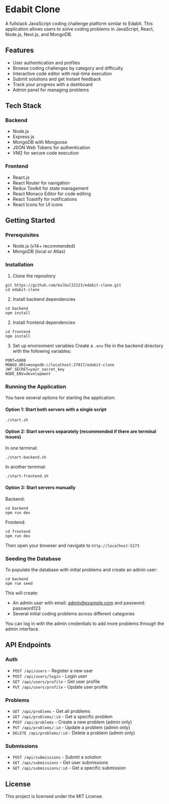 # Edabit Clone

A fullstack JavaScript coding challenge platform similar to Edabit. This application allows users to solve coding problems in JavaScript, React, Node.js, Next.js, and MongoDB.

## Features

- User authentication and profiles
- Browse coding challenges by category and difficulty
- Interactive code editor with real-time execution
- Submit solutions and get instant feedback
- Track your progress with a dashboard
- Admin panel for managing problems

## Tech Stack

### Backend
- Node.js
- Express.js
- MongoDB with Mongoose
- JSON Web Tokens for authentication
- VM2 for secure code execution

### Frontend
- React.js
- React Router for navigation
- Redux Toolkit for state management
- React Monaco Editor for code editing
- React Toastify for notifications
- React Icons for UI icons

## Getting Started

### Prerequisites
- Node.js (v14+ recommended)
- MongoDB (local or Atlas)

### Installation

1. Clone the repository
```
git https://github.com/bulbul32123/edabit-clone.git
cd edabit-clone
```

2. Install backend dependencies
```
cd backend
npm install
```
2. Install frontend dependencies
```
cd frontend
npm install
```

3. Set up environment variables
Create a `.env` file in the backend directory with the following variables:
```
PORT=5000
MONGO_URI=mongodb://localhost:27017/edabit-clone
JWT_SECRET=your_secret_key
NODE_ENV=development
```

### Running the Application

You have several options for starting the application:

#### Option 1: Start both servers with a single script
```
./start.sh
```

#### Option 2: Start servers separately (recommended if there are terminal issues)
In one terminal:
```
./start-backend.sh
```

In another terminal:
```
./start-frontend.sh
```

#### Option 3: Start servers manually
Backend:
```
cd backend
npm run dev
```

Frontend:
```
cd frontend
npm run dev
```

Then open your browser and navigate to `http://localhost:5173`

### Seeding the Database

To populate the database with initial problems and create an admin user:

```
cd backend
npm run seed
```

This will create:
- An admin user with email: admin@example.com and password: password123
- Several initial coding problems across different categories

You can log in with the admin credentials to add more problems through the admin interface.

## API Endpoints

### Auth
- `POST /api/users` - Register a new user
- `POST /api/users/login` - Login user
- `GET /api/users/profile` - Get user profile
- `PUT /api/users/profile` - Update user profile

### Problems
- `GET /api/problems` - Get all problems
- `GET /api/problems/:id` - Get a specific problem
- `POST /api/problems` - Create a new problem (admin only)
- `PUT /api/problems/:id` - Update a problem (admin only)
- `DELETE /api/problems/:id` - Delete a problem (admin only)

### Submissions
- `POST /api/submissions` - Submit a solution
- `GET /api/submissions` - Get user submissions
- `GET /api/submissions/:id` - Get a specific submission

## License

This project is licensed under the MIT License. 
